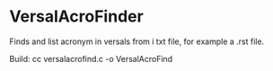 # VersalAcroFinder

Finds and list acronym in versals from i txt file, for example a .rst file.

Build:
cc versalacrofind.c -o VersalAcroFind
